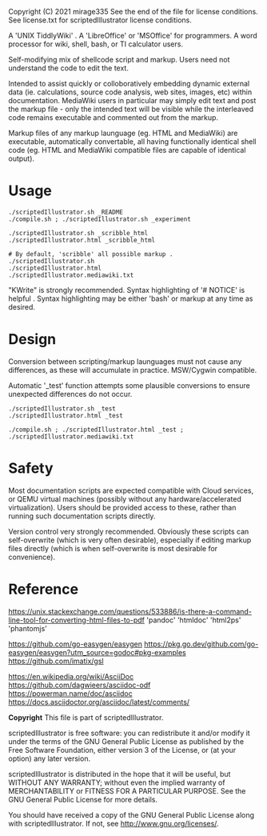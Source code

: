 Copyright (C) 2021 mirage335
See the end of the file for license conditions.
See license.txt for scriptedIllustrator license conditions.

A 'UNIX TiddlyWiki' . A 'LibreOffice' or 'MSOffice' for programmers. A word processor for wiki, shell, bash, or TI calculator users. 


Self-modifying mix of shellcode script and markup. Users need not understand the code to edit the text.

Intended to assist quickly or colloboratively embedding dynamic external data (ie. calculations, source code analysis, web sites, images, etc) within documentation. MediaWiki users in particular may simply edit text and post the markup file - only the intended text will be visible while the interleaved code remains executable and commented out from the markup. 

Markup files of any markup launguage (eg. HTML and MediaWiki) are executable, automatically convertable, all having functionally identical shell code (eg. HTML and MediaWiki compatible files are capable of identical output).



# Usage

```
./scriptedIllustrator.sh _README
./compile.sh ; ./scriptedIllustrator.sh _experiment

./scriptedIllustrator.sh _scribble_html
./scriptedIllustrator.html _scribble_html

# By default, 'scribble' all possible markup .
./scriptedIllustrator.sh
./scriptedIllustrator.html
./scriptedIllustrator.mediawiki.txt
```

"KWrite" is strongly recommended. Syntax highlighting of '# NOTICE' is helpful . Syntax highlighting may be either 'bash' or markup at any time as desired.



# Design


Conversion between scripting/markup launguages must not cause any differences, as these will accumulate in practice. MSW/Cygwin compatible.

Automatic '_test' function attempts some plausible conversions to ensure unexpected differences do not occur.

```
./scriptedIllustrator.sh _test
./scriptedIllustrator.html _test

./compile.sh ; ./scriptedIllustrator.html _test ; ./scriptedIllustrator.mediawiki.txt

```



# Safety

Most documentation scripts are expected compatible with Cloud services, or QEMU virtual machines (possibly without any hardware/accelerated virtualization). Users should be provided access to these, rather than running such documentation scripts directly.

Version control very strongly recommended. Obviously these scripts can self-overwrite (which is very often desirable), especially if editing markup files directly (which is when self-overwrite is most desirable for convenience).




# Reference

https://unix.stackexchange.com/questions/533886/is-there-a-command-line-tool-for-converting-html-files-to-pdf
 'pandoc'
 'htmldoc'
 'html2ps'
 'phantomjs'


https://github.com/go-easygen/easygen
https://pkg.go.dev/github.com/go-easygen/easygen?utm_source=godoc#pkg-examples
https://github.com/imatix/gsl


https://en.wikipedia.org/wiki/AsciiDoc
https://github.com/dagwieers/asciidoc-odf
https://powerman.name/doc/asciidoc
https://docs.asciidoctor.org/asciidoc/latest/comments/



__Copyright__
This file is part of scriptedIllustrator.

scriptedIllustrator is free software: you can redistribute it and/or modify
it under the terms of the GNU General Public License as published by
the Free Software Foundation, either version 3 of the License, or
(at your option) any later version.

scriptedIllustrator is distributed in the hope that it will be useful,
but WITHOUT ANY WARRANTY; without even the implied warranty of
MERCHANTABILITY or FITNESS FOR A PARTICULAR PURPOSE.  See the
GNU General Public License for more details.

You should have received a copy of the GNU General Public License
along with scriptedIllustrator.  If not, see <http://www.gnu.org/licenses/>.

